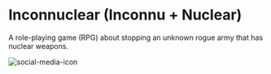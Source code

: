 Inconnuclear (Inconnu + Nuclear)
================================

A role-playing game (RPG) about stopping an unknown rogue army that has nuclear weapons.

![social-media-icon](https://github.com/user-attachments/assets/3d41bd22-2afd-4593-ba3f-9bc196daea1e)

